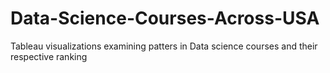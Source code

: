 # Data-Science-Courses-Across-USA
Tableau visualizations examining patters in Data science courses and their respective ranking
